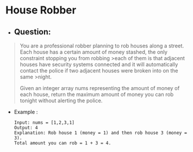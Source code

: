 # House Robber
- ## Question:
>You are a professional robber planning to rob houses along a street. Each house has a certain amount of money stashed, the only constraint stopping you from robbing >each of them is that adjacent houses have security systems connected and it will automatically contact the police if two adjacent houses were broken into on the same >night.
>
>Given an integer array nums representing the amount of money of each house, return the maximum amount of money you can rob tonight without alerting the police.

- Example :

      Input: nums = [1,2,3,1]
      Output: 4
      Explanation: Rob house 1 (money = 1) and then rob house 3 (money = 3).
      Total amount you can rob = 1 + 3 = 4.
